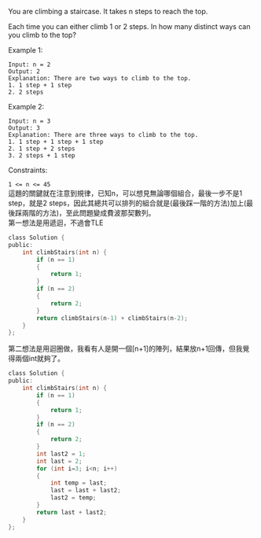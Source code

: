 You are climbing a staircase. It takes n steps to reach the top.

Each time you can either climb 1 or 2 steps. In how many distinct ways can you climb to the top?

 

Example 1:
```
Input: n = 2
Output: 2
Explanation: There are two ways to climb to the top.
1. 1 step + 1 step
2. 2 steps
```
Example 2:
```
Input: n = 3
Output: 3
Explanation: There are three ways to climb to the top.
1. 1 step + 1 step + 1 step
2. 1 step + 2 steps
3. 2 steps + 1 step
 ```

Constraints:  

``1 <= n <= 45``  
這題的關鍵就在注意到規律，已知n，可以想見無論哪個組合，最後一步不是1 step，就是2 steps，因此其總共可以排列的組合就是(最後踩一階的方法)加上(最後踩兩階的方法)，至此問題變成費波那契數列。  
第一想法是用遞迴，不過會TLE  
```c
class Solution {
public:
    int climbStairs(int n) {
        if (n == 1)
        {
            return 1;
        }
        if (n == 2)
        {
            return 2;
        }
        return climbStairs(n-1) + climbStairs(n-2);
    }
};
```
  
第二想法是用迴圈做，我看有人是開一個[n+1]的陣列，結果放n+1回傳，但我覺得兩個int就夠了。
```c
class Solution {
public:
    int climbStairs(int n) {
        if (n == 1)
        {
            return 1;
        }
        if (n == 2)
        {
            return 2;
        }
        int last2 = 1;
        int last = 2;
        for (int i=3; i<n; i++)
        {
            int temp = last;
            last = last + last2;
            last2 = temp; 
        }
        return last + last2;
    }
};
```
